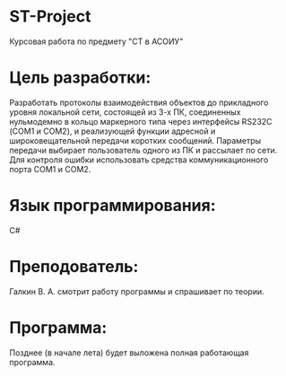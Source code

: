 # ST-Project
Курсовая работа по предмету "СТ в АСОИУ" 

# Цель pазpаботки:
Разработать протоколы взаимодействия объектов до прикладного уровня локальной сети, состоящей из 3-х ПК, соединенных нульмодемно в  кольцо маркерного типа через интерфейсы RS232C (СОМ1 и СОМ2), и реализующей функции адресной и широковещательной передачи коротких сообщений. Параметры передачи выбирает пользователь одного из ПК и рассылает по сети. Для контроля ошибки использовать средства коммуникационного порта COM1 и COM2.

# Язык программирования:
С#
 
# Преподователь: 
Галкин В. А. смотрит работу программы и спрашивает по теории. 

# Программа: 
Позднее (в начале лета) будет выложена полная работающая программа. 
